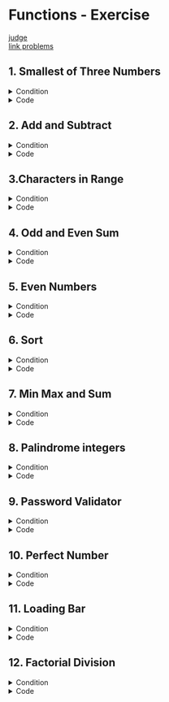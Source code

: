 # Functions - Exercise

[judge](https://judge.softuni.org/Contests/1728/Functions-Exercise)</br>
[link problems](https://judge.softuni.org/Contests/Compete/DownloadResource/40497)


## 1. Smallest of Three Numbers

<details><summary>Condition</summary>

Write a function that receives **three intege**r numbers and returns the **smallest**.
Print the result on the console. Use an appropriate name for the function.

Example

| Input               | Output |
|---------------------|--------|
| 2</br>5</br>3       | 2      |
| 600</br>342</br>123 | 123    |
| 25</br>21</br>4     | 4      |

</details>
<details> <summary>Code</summary>

```Python
n1, n2, n3 = int(input()), int(input()), int(input())
min_num = min(n1, n2, n3)
print(min_num)
```

whit function

```Python
def find_smallest(num1, num2, num3):
    return min(num1, num2, num3)


num1, num2, num3 = int(input()), int(input()), int(input())

print(find_smallest(num1, num2, num3))
```

```Python
print(min(int(input()), int(input()), int(input())))
```

</details>

## 2. Add and Subtract

<details><summary>Condition</summary>

You will receive **three integer numbers**.</br>
Write functions named:</br>

* **sum_numbers()** that returns the sum of the **first two** integers</br>
* **subtract()** that returns the **difference** between the **returned result** of the first function and the third
  integer</br>

Wrap the two functions in a function named **add_and_subtract()** which will receive the three numbers as parameters.
Print the result of the **subtract()** function on the console.</br>

Example

| Input             | Output |
|-------------------|--------|
| 23</br>6</br>10   | 19     |
| 1</br>17</br>30   | -12    |
| 42</br>58</br>100 | 0      |

</details>
<details> <summary>Code</summary>
basic

```Python
sum_numbers = int(input()) + int(input())
subtract = sum_numbers - int(input())
print(subtract)
```

```Python
print((int(input()) + int(input())) - int(input()))
```

whit function

```Python
def substract_number(num1, num2, num3):
    sub = (num1 + num2) - num3
    return sub


a, b, c = int(input()), int(input()), int(input())
print(substract_number(a, b, c))
```

task solution by mario zahariev whit lambda()

```Python
sum_numbers = lambda num1, num2: num1 + num2
subtract = lambda result, num3: result - num3
add_and_subtract = lambda num1, num2, num3: subtract(sum_numbers(num1, num2), num3)
num1, num2, num3 = int(input()), int(input()), int(input())
print(add_and_subtract(num1, num2, num3))
```

</details>

## 3.Characters in Range

<details><summary>Condition</summary>

Write a function that receives **two characters** and returns a **single string with all the characters**
**in between them** (according to the ASCII code), separated by a **single space**. Print the result on the console.

Example

| Input   | Output                                                        |
|---------|---------------------------------------------------------------|
| a</br>d | b c                                                           |
| #</br>: | $ % & ' ( ) * + , - . / 0 1 2 3 4 5 6 7 8 9                   |
| #</br>C | $ % & ' ( ) * + , - . / 0 1 2 3 4 5 6 7 8 9 : ; < = > ? @ A B |

</details>
<details> <summary>Code</summary>

```Python
start_char = ord(input())
end_char = ord(input())
char_string = [chr(ch) for ch in range(start_char + 1, end_char)]
# print(char_string)
new_chars = ' '.join(char_string)
print(new_chars)
```

whit function

```Python
def characters_in_between(char1, char2):
    start = ord(char1)
    end = ord(char2)
    char_list = [chr(i) for i in range(start + 1, end)]
    return ' '.join(char_list)


char1, char2 = input(), input()

result = characters_in_between(char1, char2)
print(result)
```

task solution by mario zahariev whit lambda()

```Python
chars_range = lambda first_char, second_char: ' '.join(map(chr, range(ord(first_char) + 1, ord(second_char))))
char1 = input()
char2 = input()
print(chars_range(char1, char2))
```

</details>

## 4. Odd and Even Sum

<details><summary>Condition</summary>

You will receive a **single number**.
You should write a function that returns the sum of all even and all odd digits in a given number. The result should be
returned as a single string in the format:
**"Odd sum = {sum_of_odd_digits}**, **Even sum = {sum_of_even_digits}"**
Print the result of the function on the console.

Example

| Input            | Output                      |
|------------------|-----------------------------|
| 1000435          | Odd sum = 9, Even sum = 4   |
| 3495892137259234 | Odd sum = 54, Even sum = 22 |

</details>
<details> <summary>Code</summary>

```Python
number = int(input())
even_sum = 0
odd_sum = 0

# Convert the number to a string to iterate through each character
for digit in str(number):
    num = int(digit)
    if num % 2 == 0:
        even_sum += num
    else:
        odd_sum += num

print(f"Odd sum = {odd_sum}, Even sum = {even_sum}")
```

whit function

```Python
def odd_even_sum(number):
    odd_sum = 0
    even_sum = 0

    for digit in str(number):

        if int(digit) % 2 == 0:
            even_sum += int(digit)
        else:
            odd_sum += int(digit)

    return f"Odd sum = {odd_sum}, Even sum = {even_sum}"


number = int(input())
print(odd_even_sum(number))
```

```Python
number = int(input())
odd_sum = sum(int(digit) for digit in str(number) if int(digit) % 2 != 0)
even_sum = sum(int(digit) for digit in str(number) if int(digit) % 2 == 0)
```

</details>

## 5. Even Numbers

<details><summary>Condition</summary>

Write a program that receives a sequence of numbers (integers) separated by a single space.
It should print a list of only the even numbers. Use filter().

Example

| Input          | Output  |
|----------------|---------|
| 1 2 3 4        | [2, 4]  |
| 1 2 3 -1 -2 -3 | [2, -2] |

</details>
<details> <summary>Code</summary>

```Python
num_string = input().split()
even_list_str = []

for num in num_string:
    if num.lstrip('-').isdigit() and int(num) % 2 == 0:
        even_list_str.append(int(num))

print(even_list_str)
```

whit function

```Python
def extract_even_numbers(input_string):
    even_list = []

    for num in input_string.split():
        if num.lstrip('-').isdigit() and int(num) % 2 == 0:
            even_list.append(int(num))

    return even_list


# Taking input from the user
input_numbers = input()
result = extract_even_numbers(input_numbers)
print(result)
```

```Python
num_string = input()
even_list = [int(num) for num in num_string.split() if num.lstrip('-').isdigit() and int(num) % 2 == 0]
print(even_list)
```

</details>

## 6. Sort

<details><summary>Condition</summary>

Write a program that receives a sequence of numbers (integers) separated by a single space.
It should print a sorted list of numbers in ascending order. Use sorted().

Example

| Input              | Output                     |
|--------------------|----------------------------|
| 6 2 4              | [2, 4, 6]                  |
| 12 52 11 53 2 8 45 | [2, 8, 11, 12, 45, 52, 53] |

</details>
<details> <summary>Code</summary>

```Python
input_str = input()
new_list = list(map(int, input_str.split()))
sorted_list = sorted(new_list)
print(sorted_list)
```

whit function

```Python
def convert_to_int_list(input_string):
    return sorted(list(map(int, input_string.split())))


# Example usage:
input_numbers = input()
result_list = convert_to_int_list(input_numbers)
print(result_list)
```

```Python
print(sorted(list(map(int, input().split()))))
```

</details>

## 7. Min Max and Sum

<details><summary>Condition</summary>

Write a program that receives a sequence of numbers (integers) separated by a single space. It should print the min and
max values of the given numbers and the sum of all the numbers in the list. Use min(), max() and sum().
The output should be as follows:

* On the first line: **"The minimum number is {minimum number}"**
* On the second line: **"The maximum number is {maximum number}"**
* On the third line: **"The sum number is: {sum of all numbers}"**

Example

| Input              | Output                                                                          |
|--------------------|---------------------------------------------------------------------------------|
| 2 4 6              | The minimum number is 2</br>The maximum number is 6</br>The sum number is: 12   |
| 12 52 11 53 2 8 45 | The minimum number is 2</br>The maximum number is 53</br>The sum number is: 183 |

</details>
<details> <summary>Code</summary>

```Python
list_number = list(map(int, input().split(" ")))
minimum_number = min(list_number)
maximum_number = max(list_number)
sum_of_all_numbers = sum(list_number)

print(f"The minimum number is {minimum_number}")
print(f"The maximum number is {maximum_number}")
print(f"The sum number is: {sum_of_all_numbers}")
```

whit function

```Python
def analyze_numbers(numbers):
    minimum_number = min(numbers)
    maximum_number = max(numbers)
    sum_of_all_numbers = sum(numbers)

    print(f"The minimum number is {minimum_number}")
    print(f"The maximum number is {maximum_number}")
    print(f"The sum number is: {sum_of_all_numbers}")


# Example usage:
list_number = list(map(int, input().split()))
analyze_numbers(list_number)
```

```Python
numbers = list(map(int, input().split()))
print(f"The minimum number is {min(numbers)}")
print(f"The maximum number is {max(numbers)}")
print(f"The sum of all numbers is: {sum(numbers)}")
```

</details>

## 8. Palindrome integers

<details><summary>Condition</summary>

A palindrome is a number that reads the same **backward as forward**, such as 323 or 1001.
Write a function that receives a list of positive integers, separated by comma and space ", ".
The function should check if each integer is a **palindrome** - **True** or **False**. Print the result.

Example

| Input              | Output                            |
|--------------------|-----------------------------------|
| 123, 323, 421, 121 | False</br>True</br>False</br>True |
| 32, 2, 232, 1010   | False</br>True</br>True</br>False |

</details>
<details> <summary>Code</summary>

```Python
input_string = list(map(int, input().split(", ")))

for num in input_string:
    num_str = str(num)
    if num_str == num_str[::-1]:
        command = "True"
    else:
        command = "False"

    print(command)
```

function whit list

```Python
def palindrom_func(input):
    results = []
    for num in input:
        num_str = str(num)
        if num_str == num_str[::-1]:
            results.append("True")
        else:
            results.append("False")
    return results


inp_string = list(map(int, input().split(", ")))
palindrom = palindrom_func(inp_string)
print("\n".join(palindrom))
```

task solution by mario zahariev

```Python
def is_palindrome(num):
    return str(num) == str(num)[::-1]


def palindrome_function(lst):
    return '\n'.join(['True' if is_palindrome(num) else 'False' for num in lst])


list_of_palindromes = list(map(int, input().split(', ')))
print(palindrome_function(list_of_palindromes))
```

task solution by Ceo

```Python
def check_palindrome(numbers):
    [print(n == n[::-1]) for n in numbers]


check_palindrome(input().split(", "))
```

```Python
input_string = list(map(int, input().split(", ")))
result = ["True" if str(num) == str(num)[::-1] else "False" for num in input_string]
print("\n".join(result))
```

</details>

## 9. Password Validator

<details><summary>Condition</summary>

Write a function that checks if a given password is valid.
Password validations are:

* It should be **6 - 10** (inclusive) characters long
* It should consist **only of letters and digits**
* It should have **at least** 2 digits
  If a password is **valid**, print **"Password is valid".**

Otherwise, for every unfulfilled rule, print a message:

* **"Password must be between 6 and 10 characters"**
* **"Password must consist only of letters and digits"**
* **"Password must have at least 2 digits"!**

Example

| Input     | Output                                                                                    |
|-----------|-------------------------------------------------------------------------------------------|
| logIn     | Password must be between 6 and 10 characters</br>Password must have at least 2 digits     |
| MyPass123 | Password is valid                                                                         |
| Pa$s$s    | Password must consist only of letters and digits</br>Password must have at least 2 digits |

</details>
<details> <summary>Code</summary>

```Python
password = input()
error_messages = []

if not 6 <= len(password) <= 10:
    error_messages.append("Password must be between 6 and 10 characters")
if not password.isalnum():
    error_messages.append("Password must consist only of letters and digits")
if sum(1 for x in password if x.isdigit()) < 2:
    error_messages.append("Password must have at least 2 digits")

if error_messages:
    print(*error_messages, sep='\n')
else:
    print("Password is valid")
```

```Python
def is_valid_password(password):
    if not 6 <= len(password) <= 10:
        return "Password must be between 6 and 10 characters"
    if not password.isalnum():
        return "Password must consist only of letters and digits"
    if sum(1 for c in password if c.isdigit()) < 2:
        return "Password must have at least 2 digits"

    return "Password is valid"


user_password = input()
result = is_valid_password(user_password)
print(result)
```

task solution by mario zahariev

```Python
def password_validator(password):
    errors = []

    if not 6 <= len(password) <= 10:
        errors.append("Password must be between 6 and 10 characters")

    if not password.isalnum():
        errors.append("Password must consist only of letters and digits")

    if sum(char.isdigit() for char in password) < 2:
        errors.append("Password must have at least 2 digits")

    if errors:
        for error in errors:
            print(error)
    else:
        print("Password is valid")


user_password = input()
password_validator(user_password)
```

password_validator_oop From Mario Zahariev

```Python
import re


class PasswordValidator:
    def __init__(self, password):
        self.password = password
        self.errors = []

    def is_valid(self):
        self._check_length()
        self._check_alphanumeric()
        self._check_digit_count()

        if self.errors:
            return False
        return True

    def _check_length(self):
        if not 6 <= len(self.password) <= 10:
            self.errors.append("Password must be between 6 and 10 characters")

    def _check_alphanumeric(self):
        if not re.match("^[a-zA-Z0-9]+$", self.password):
            self.errors.append("Password must consist only of letters and digits")

    def _check_digit_count(self):
        if sum(char.isdigit() for char in self.password) < 2:
            self.errors.append("Password must have at least 2 digits")

    def get_errors(self):
        return self.errors


user_password = input()
validator = PasswordValidator(user_password)

if validator.is_valid():
    print("Password is valid")
else:
    for error in validator.get_errors():
        print(error)
```

</details>

## 10. Perfect Number

<details><summary>Condition</summary>

A perfect number is a positive integer that is equal to the sum of its proper positive divisors. That is the sum of its
positive divisors, excluding the number itself (also known as its aliquot sum).
Write a function that receives an integer number and returns one of the following messages:

* **"We have a perfect number!"** - if the number is perfect.
* **"It's not so perfect."** - if the number is NOT perfect.
  Print the result on the console.

Example

| Input   | Output                    | Comments           |
|---------|---------------------------|--------------------|
| 6       | We have a perfect number! | 1 + 2 + 3          |
| 28      | We have a perfect number! | 1 + 2 + 4 + 7 + 14 |
| 1236498 | We have a perfect number! |                    |

</details>
<details> <summary>Code</summary>

```Python
number = int(input())
perfect_num = 0

for n in range(1, number):
    if n != 0 and number % n == 0:
        perfect_num += n

if perfect_num == number:
    print("We have a perfect number!")
else:
    print("It's not so perfect.")
```

whit Function

```Python
def perfectNumber(number):
    sum = 0
    for x in range(1, number):
        if number % x == 0:
            sum += x
    return "We have a perfect number!" if sum == number else "It's not so perfect."


result = perfectNumber(int(input()))
print(result)
```

task solution by mario zahariev

```Python
def is_perfect_number(number):
    divisors_sum = 0

    for divisior in range(1, number):
        if number % divisior == 0:
            divisors_sum += divisior

    if divisors_sum == number:
        return "We have a perfect number!"
    else:
        return "It's not so perfect."


num = int(input())
print(is_perfect_number(num))
```

</details>

## 11. Loading Bar

<details><summary>Condition</summary>

You will receive a single integer number between 0 and 100 (inclusive)
divisible by 10 without remainder (0, 10, 20, 30...).
Your task is to create a function that returns a loading bar depending on the number you have received in the input.
Print the result on the console. For more clarification, see the examples below.

Example

| Input | Output                                |
|-------|---------------------------------------|
| 30    | 30% [%%%.......]</br>Still loading... |
| 50    | 50% [%%%%%.....]</br>Still loading... |
| 100   | 100% Complete!</br>[%%%%%%%%%%]       |

</details>
<details> <summary>Code</summary>

```Python
def create_bar(percentage_fill: int):
    percentage_fill //= 10

    perc_symbols = "%" * percentage_fill
    dot_symbols = "." * (10 - len(perc_symbols))

    return f"[{perc_symbols}{dot_symbols}]"


def display_result(percentage_fill: int):
    result = []
    bar = create_bar(percentage_fill)

    if percentage_fill == 100:
        result.append("100% Complete!")
        result.append(bar)

    elif percentage_fill != 100:
        result.append(f"{percentage_fill}% {bar}")
        result.append("Still loading...")

    return "\n".join(result)


percentage = int(input())
print(display_result(percentage))
```

```Python
number = int(input())


def loading_bar(num):
    num_range = int(num / 10)
    target = 10
    if target == num_range:
        return "100% Complete!\n" + "[" + target * "%" + "]"
    else:
        return f"{num}% " + "[" + num_range * "%" + (target - num_range) * "." + "]\n" + "Still loading..."


print(loading_bar(number))
```

</details>

## 12. Factorial Division

<details><summary>Condition</summary>

Write a function that receives two integer numbers. Calculate the factorial of each number.
Divide the first result by the second and print the division formatted to the second decimal point.

Example

| Input   | Output |
|---------|--------|
| 5</br>2 | 60.00  |
| 6</br>2 | 360.00 |

</details>
<details> <summary>Code</summary>

```Python
def factorial_numbers(first, second):
    result_first_number, result_second_number = 1, 1
    for first_digit in range(1, first + 1):
        result_first_number *= first_digit
    for second_digit in range(1, second + 1):
        result_second_number *= second_digit
    return result_first_number / result_second_number


num1 = int(input())
num2 = int(input())
result = factorial_numbers(num1, num2)
print(f"{result:.2f}")
```
```Python
def get_factorial(number: int):
    output = 1
    for i in range(1, number + 1):
        output *= i

    return output


first_number = int(input())
second_number = int(input())
result = get_factorial(first_number) / get_factorial(second_number)
print(f"{result:.2f}")
```
### factorial_recursive
```Python
def factorial_recursive(x):
    if x == 0:
        return 1
    else:
        return x * factorial_recursive(x - 1)


n1 = int(input())
n2 = int(input())

factorial_n1 = factorial_recursive(n1)
factorial_n2 = factorial_recursive(n2)

result = factorial_n1 / factorial_n2
print(f"{result:.2f}")
```

```Python
def factorial_recursive(x):
    return 1 if x == 0 else x * factorial_recursive(x - 1)


n1 = int(input())
n2 = int(input())

factorial_n1 = factorial_recursive(n1)
factorial_n2 = factorial_recursive(n2)

result = factorial_n1 / factorial_n2
print(f"{result:.2f}") 
```

</details>